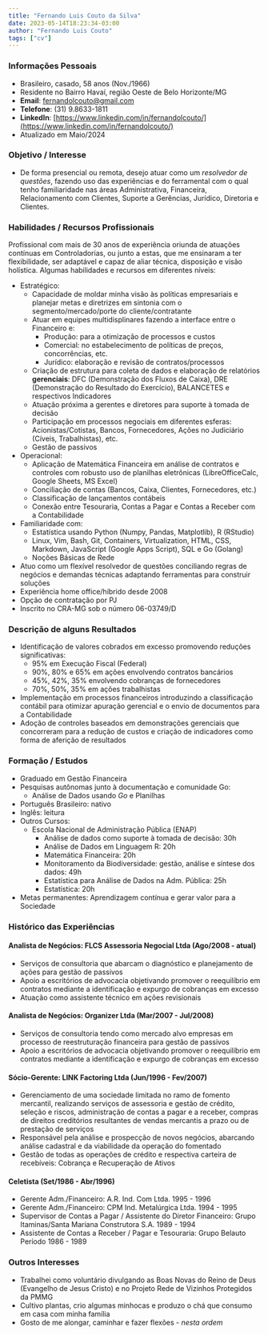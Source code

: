 ```yaml
---
title: "Fernando Luis Couto da Silva"
date: 2023-05-14T18:23:34-03:00
author: "Fernando Luis Couto"
tags: ["cv"]
---
```


### Informações Pessoais

* Brasileiro, casado, 58 anos (Nov./1966)
* Residente no Bairro Havaí, região Oeste de Belo Horizonte/MG
* **Email**: [fernandolcouto@gmail.com](mailto:fernandolcouto@gmail.com)
* **Telefone**: (31) 9.8633-1811
* **LinkedIn**: [https://www.linkedin.com/in/fernandolcouto/](https://www.linkedin.com/in/fernandolcouto/)
* Atualizado em Maio/2024


### Objetivo / Interesse

* De forma presencial ou remota, desejo atuar como um _resolvedor de questões_, fazendo uso das experiências e do ferramental com o qual tenho familiaridade nas áreas Administrativa, Financeira, Relacionamento com Clientes, Suporte a Gerências, Jurídico, Diretoria e Clientes.

### Habilidades / Recursos Profissionais

Profissional com mais de 30 anos de experiência oriunda de atuações contínuas em Controladorias, ou junto a estas, que me ensinaram a ter flexibilidade, ser adaptável e capaz de aliar técnica, disposição e visão holística. Algumas habilidades e recursos em diferentes níveis:

* Estratégico:
    - Capacidade de moldar minha visão às políticas empresariais e planejar metas e diretrizes em sintonia com o segmento/mercado/porte do cliente/contratante
    - Atuar em equipes multidisplinares fazendo a interface entre o Financeiro e:
        * Produção: para a otimização de processos e custos
        * Comercial: no estabelecimento de políticas de preços, concorrências, etc.
        * Jurídico: elaboração e revisão de contratos/processos 
    - Criação de estrutura para coleta de dados e elaboração de relatórios __gerenciais__: DFC (Demonstração dos Fluxos de Caixa), DRE (Demonstração do Resultado do Exercício), BALANCETES e respectivos Indicadores
    - Atuação próxima a gerentes e diretores para suporte à tomada de decisão
    - Participação em processos negociais em diferentes esferas: Acionistas/Cotistas, Bancos, Fornecedores, Ações no Judiciário (Cíveis, Trabalhistas), etc.
    - Gestão de passivos
* Operacional:
    - Aplicação de Matemática Financeira em análise de contratos e controles com robusto uso de planilhas eletrônicas (LibreOfficeCalc, Google Sheets, MS Excel)
    - Conciliação de contas (Bancos, Caixa, Clientes, Fornecedores, etc.)
    - Classificação de lançamentos contábeis
    - Conexão entre Tesouraria, Contas a Pagar e Contas a Receber com a Contabilidade
* Familiaridade com:
    - Estatística usando Python (Numpy, Pandas, Matplotlib), R (RStudio)
    - Linux, Vim, Bash, Git, Containers, Virtualization, HTML, CSS, Markdown, JavaScript (Google Apps Script), SQL e Go (Golang)
    - Noções Básicas de Rede
* Atuo como um flexível resolvedor de questões conciliando regras de negócios e demandas técnicas adaptando ferramentas para construir soluções
* Experiência home office/híbrido desde 2008
* Opção de contratação por PJ
* Inscrito no CRA-MG sob o número 06-03749/D


### Descrição de alguns Resultados
* Identificação de valores cobrados em excesso promovendo reduções significativas:
    - 95% em Execução Fiscal (Federal)
    - 90%, 80% e 65% em ações envolvendo contratos bancários
    - 45%, 42%, 35% envolvendo cobranças de fornecedores
    - 70%, 50%, 35% em ações trabalhistas
* Implementação em processos financeiros introduzindo a classificação contábil para otimizar apuração gerencial e o envio de documentos para a Contabilidade
* Adoção de controles baseados em demonstrações gerenciais que concorreram para a redução de custos e criação de indicadores como forma de aferição de resultados

### Formação / Estudos
* Graduado em Gestão Financeira
* Pesquisas autônomas junto à documentação e comunidade Go: 
    - Análise de Dados usando _Go_ e Planilhas
* Português Brasileiro: nativo
* Inglês: leitura
* Outros Cursos:
    - Escola Nacional de Administração Pública (ENAP)
        * Análise de dados como suporte à tomada de decisão: 30h
        * Análise de Dados em Linguagem R: 20h
        * Matemática Financeira: 20h
        * Monitoramento da Biodiversidade: gestão, análise e síntese dos dados: 49h
        * Estatística para Análise de Dados na Adm. Pública: 25h
        * Estatística: 20h
* Metas permanentes: Aprendizagem contínua e gerar valor para a Sociedade

### Histórico das Experiências

#### Analista de Negócios: FLCS Assessoria Negocial Ltda (Ago/2008 - atual)
* Serviços de consultoria que abarcam o diagnóstico e planejamento de ações para gestão de passivos
* Apoio a escritórios de advocacia objetivando promover o reequilíbrio em contratos mediante a identificação e expurgo de cobranças em excesso
* Atuação como assistente técnico em ações revisionais

#### Analista de Negócios: Organizer Ltda (Mar/2007 - Jul/2008)
* Serviços de consultoria tendo como mercado alvo empresas em processo de reestruturação financeira para gestão de passivos
* Apoio a escritórios de advocacia objetivando promover o reequilíbrio em contratos mediante a identificação e expurgo de cobranças em excesso

#### Sócio-Gerente: LINK Factoring Ltda (Jun/1996 - Fev/2007)
* Gerenciamento de uma sociedade limitada no ramo de fomento mercantil, realizando serviços de assessoria e gestão de crédito, seleção e riscos, administração de contas a pagar e a receber, compras de direitos creditórios resultantes de vendas mercantis a prazo ou de prestação de serviços
* Responsável pela análise e prospecção de novos negócios, abarcando análise cadastral e da viabilidade da operação do fomentado
* Gestão de todas as operações de crédito e respectiva carteira de recebíveis: Cobrança e Recuperação de Ativos

#### Celetista (Set/1986 - Abr/1996)
* Gerente Adm./Financeiro: A.R. Ind. Com Ltda. 1995 - 1996
* Gerente Adm./Financeiro: CPM Ind. Metalúrgica Ltda. 1994 - 1995
* Supervisor de Contas a Pagar / Assistente do Diretor Financeiro: Grupo Itaminas/Santa Mariana Construtora S.A. 1989 - 1994
* Assistente de Contas a Receber / Pagar e Tesouraria: Grupo Belauto Período 1986 - 1989


### Outros Interesses

* Trabalhei como voluntário divulgando as Boas Novas do Reino de Deus (Evangelho de Jesus Cristo) e no Projeto Rede de Vizinhos Protegidos da PMMG
* Cultivo plantas, crio algumas minhocas e produzo o chá que consumo em casa com minha família
* Gosto de me alongar, caminhar e fazer flexões - _nesta ordem_


